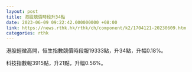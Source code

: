 ```yaml
---
layout: post
title: 港股競價時段升34點
date: 2023-06-09 09:22:42.000000000 +08:00
link: https://news.rthk.hk/rthk/ch/component/k2/1704121-20230609.htm
categories: rthk
---
```


港股輕微高開，恒生指數競價時段報19333點，升34點，升幅0.18%。

科技指數報3915點，升21點，升幅0.56%。

